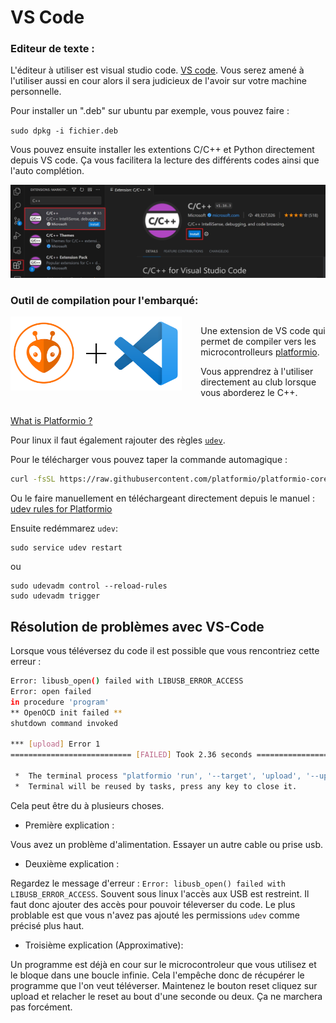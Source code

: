 # VS Code

### Editeur de texte :
L'éditeur à utiliser est visual studio code.
[VS code](https://code.visualstudio.com/). Vous serez amené à l'utiliser aussi en cour alors il sera judicieux de l'avoir sur votre machine personnelle.

Pour installer un ".deb" sur ubuntu par exemple, vous pouvez faire :

`sudo dpkg -i fichier.deb`  

Vous pouvez ensuite installer les extentions C/C++ et Python directement depuis VS code. Ça vous facilitera la lecture des différents codes ainsi que l'auto complétion.

![](../../images/cpp-extension.png)

### Outil de compilation pour l'embarqué:

<div style="display: flex; align-items: flex-start;">
<a href="https://www.coupederobotique.fr/" >
<img src="../../images/platformio.png" width="800px"> </a>
<div style="padding-left: 30px;">

Une extension de VS code qui permet de compiler vers les microcontrolleurs
[platformio](https://platformio.org/install/ide?install=vscode).

Vous apprendrez à l'utiliser directement au club lorsque vous aborderez le C++.
</div>
</div>

[What is Platformio ?](http://ajaugust.com/platformio-notes.html) 

Pour linux il faut également rajouter des règles [`udev`](https://en.wikipedia.org/wiki/Udev). 

Pour le télécharger vous pouvez taper la commande automagique : 

```bash
curl -fsSL https://raw.githubusercontent.com/platformio/platformio-core/develop/platformio/assets/system/99-platformio-udev.rules | sudo tee /etc/udev/rules.d/99-platformio-udev.rules
```
Ou le faire manuellement en téléchargeant directement depuis le manuel : [udev rules for Platformio](https://docs.platformio.org/en/latest/core/installation/udev-rules.html)

Ensuite redémmarez `udev`:

```
sudo service udev restart
```
ou 
```
sudo udevadm control --reload-rules
sudo udevadm trigger
```


## Résolution de problèmes avec VS-Code

Lorsque vous téléversez du code il est possible que vous rencontriez cette erreur : 

```bash
Error: libusb_open() failed with LIBUSB_ERROR_ACCESS
Error: open failed
in procedure 'program'
** OpenOCD init failed **
shutdown command invoked

*** [upload] Error 1
=========================== [FAILED] Took 2.36 seconds ===========================

 *  The terminal process "platformio 'run', '--target', 'upload', '--upload-port', '/dev/ttyACM0'" terminated with exit code: 1. 
 *  Terminal will be reused by tasks, press any key to close it. 
```

Cela peut être du à plusieurs choses. 
- Première explication : 

Vous avez un problème d'alimentation. Essayer un autre cable ou prise usb. 

- Deuxième explication :

Regardez le message d'erreur : `Error: libusb_open() failed with LIBUSB_ERROR_ACCESS`. Souvent sous linux l'accès aux USB est restreint. Il faut donc ajouter des accès pour pouvoir téleverser du code. Le plus problable est que vous n'avez pas ajouté les permissions `udev` comme précisé plus haut.

- Troisième explication (Approximative): 

Un programme est déjà en cour sur le microcontroleur que vous utilisez et le bloque dans une boucle infinie. Cela l'empêche donc de récupérer le programme que l'on veut téléverser. Maintenez le bouton reset cliquez sur upload et relacher le reset au bout d'une seconde ou deux. Ça ne marchera pas forcément.
